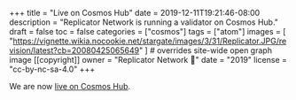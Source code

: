 +++
title = "Live on Cosmos Hub"
date = 2019-12-11T19:21:46-08:00
description = "Replicator Network is running a validator on Cosmos Hub."
draft = false
toc = false
categories = ["cosmos"]
tags = ["atom"]
images = [
  "https://vignette.wikia.nocookie.net/stargate/images/3/31/Replicator.JPG/revision/latest?cb=20080425065649"
] # overrides site-wide open graph image
[[copyright]]
  owner = "Replicator Network 👾"
  date = "2019"
  license = "cc-by-nc-sa-4.0"
+++

We are now [live on Cosmos Hub](https://cosmos.bigdipper.live/transactions/5130843B002453400231A0F1EE063A22F6346348EC4223EE4CBA76E2B6A3EB63).

